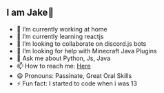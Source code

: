 ## I am Jake👋


- 🔭 I’m currently working at home
- 🌱 I’m currently learning reactjs
- 👯 I’m looking to collaborate on discord.js bots
- 🤔 I’m looking for help with Minecraft Java Plugins
- 💬 Ask me about Python, Js, Java
- 📫 How to reach me: [Here](https://jakecodes.com/contact)
- 😄 Pronouns: Passinate, Great Oral Skills
- ⚡ Fun fact: I started to code when i was 13
